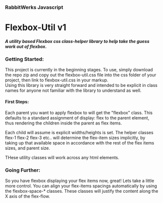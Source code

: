 ### RabbitWerks Javascript

# Flexbox-Util v1

##### *A utility based Flexbox css class-helper library to help take the guess work out of flexbox.*

### Getting Started:
This project is currently in the beginning stages. To use, simply download the repo zip and copy out the flexbox-util.css file into the css folder of your project, then link to flexbox-util.css in your markup.  
Using this library is very straight forward and intended to be explicit in class names for anyone not familiar with the library to understand as well.

#### First Steps:
Each parent you want to apply flexbox to will get the "flexbox" class. This defaults to a standard assignment of display: flex to the parent element, thus rendering the children inside the parent as flex items. 

Each child will assume is explicit widths/heights is set. The helper classes flex-1 flex-2 flex-3 etc.. will determine the flex-item sizes implicitly, by taking up that available space in accordance with the rest of the flex items sizes, and parent size.

THese utility classes will work across any html elements. 

### Going Further:

So you have flexbox displaying your flex items now, great! Lets take a little more control.
You can align your flex-items spacings automatically by using the flexbox-space-* classes. These classes will justify the content along the X axis of the flex-flow.
